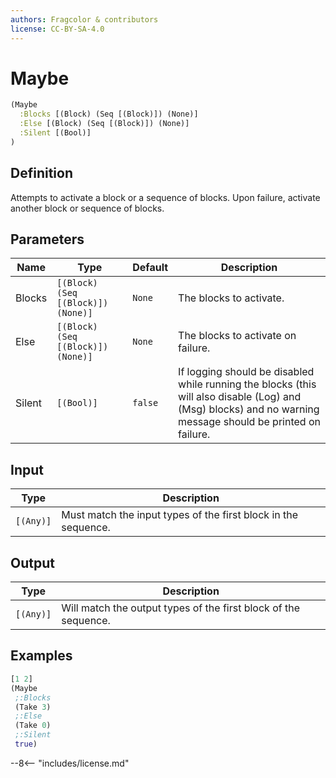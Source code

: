```yaml
---
authors: Fragcolor & contributors
license: CC-BY-SA-4.0
---
```



# Maybe

```clojure
(Maybe
  :Blocks [(Block) (Seq [(Block)]) (None)]
  :Else [(Block) (Seq [(Block)]) (None)]
  :Silent [(Bool)]
)
```


## Definition

Attempts to activate a block or a sequence of blocks. Upon failure, activate another block or sequence of blocks.


## Parameters

| Name | Type | Default | Description |
|------|------|---------|-------------|
| Blocks | `[(Block) (Seq [(Block)]) (None)]` | `None` | The blocks to activate. |
| Else | `[(Block) (Seq [(Block)]) (None)]` | `None` | The blocks to activate on failure. |
| Silent | `[(Bool)]` | `false` | If logging should be disabled while running the blocks (this will also disable (Log) and (Msg) blocks) and no warning message should be printed on failure. |


## Input

| Type | Description |
|------|-------------|
| `[(Any)]` | Must match the input types of the first block in the sequence. |


## Output

| Type | Description |
|------|-------------|
| `[(Any)]` | Will match the output types of the first block of the sequence. |


## Examples

```clojure
[1 2]
(Maybe
 ;:Blocks
 (Take 3)
 ;:Else
 (Take 0)
 ;:Silent
 true)
```


--8<-- "includes/license.md"
